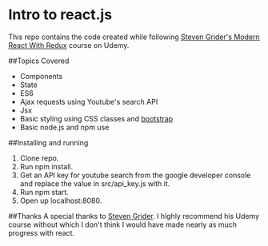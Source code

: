 # Intro to react.js
This repo contains the code created while following [Steven Grider's Modern React With Redux](https://www.udemy.com/react-redux/) course on Udemy.

##Topics Covered
- Components
- State
- ES6
- Ajax requests using Youtube's search API
- Jsx
- Basic styling using CSS classes and [bootstrap](http://getbootstrap.com/)
- Basic node.js and npm use

##Installing and running
1. Clone repo.
2. Run npm install.
3. Get an API key for youtube search from the google developer console and replace the value in src/api_key.js with it.
4. Run npm start.
5. Open up localhost:8080.

##Thanks
A special thanks to [Steven Grider](https://twitter.com/ste_grider). I highly recommend his Udemy course without which I don't think I would have made nearly as much progress with react.
